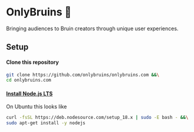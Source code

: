 # OnlyBruins 🐻
Bringing audiences to Bruin creators through unique user experiences.

## Setup

#### Clone this repository
```bash
git clone https://github.com/onlybruins/onlybruins.com &&\
cd onlybruins.com
```
#### [Install Node.js LTS](https://nodejs.org/en/download)
On Ubuntu this looks like
```bash
curl -fsSL https://deb.nodesource.com/setup_18.x | sudo -E bash - &&\
sudo apt-get install -y nodejs
```
